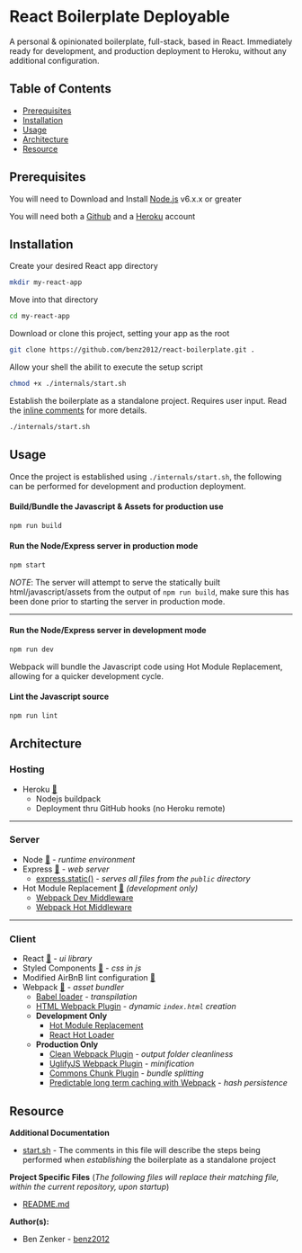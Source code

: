 # React Boilerplate Deployable

A personal & opinionated boilerplate, full-stack, based in React. Immediately ready for development, and production deployment to Heroku, without any additional configuration.

## Table of Contents

- [Prerequisites](#prerequisites)
- [Installation](#installation)
- [Usage](#usage)
- [Architecture](#architecture)
- [Resource](#resource)


## Prerequisites

You will need to Download and Install [Node.js](https://nodejs.org/en/download/) v6.x.x or greater

You will need both a [Github](https://github.com/join) and a [Heroku](https://signup.heroku.com/) account

## Installation

Create your desired React app directory
```bash
mkdir my-react-app
```

Move into that directory
```bash
cd my-react-app
```

Download or clone this project, setting your app as the root
```bash
git clone https://github.com/benz2012/react-boilerplate.git .
```

Allow your shell the abilit to execute the setup script
```bash
chmod +x ./internals/start.sh
```

Establish the boilerplate as a standalone project. Requires user input. Read the [inline comments](internals/start.sh) for more details.
```bash
./internals/start.sh
```

## Usage

Once the project is established using ```./internals/start.sh```, the following can be performed for development and production deployment.

#### Build/Bundle the Javascript & Assets for production use
```bash
npm run build
```

#### Run the Node/Express server in production mode
```bash
npm start
```
*NOTE*: The server will attempt to serve the statically built html/javascript/assets from the output of ```npm run build```, make sure this has been done prior to starting the server in production mode.

---

#### Run the Node/Express server in development mode
```bash
npm run dev
```
Webpack will bundle the Javascript code using Hot Module Replacement, allowing for a quicker development cycle.

#### Lint the Javascript source
```bash
npm run lint
```


## Architecture

### Hosting
- Heroku [&#128279;](https://devcenter.heroku.com/)
	- Nodejs buildpack
	- Deployment thru GitHub hooks (no Heroku remote)
---
### Server
- Node [&#128279;](https://nodejs.org/en/) - *runtime environment*
- Express [&#128279;](https://expressjs.com/) - *web server*
	- [express.static()](http://expressjs.com/en/api.html#express.static) - *serves all files from the `public` directory*
- Hot Module Replacement [&#128279;](https://webpack.js.org/concepts/hot-module-replacement/) *(development only)*
	- [Webpack Dev Middleware](https://github.com/webpack/webpack-dev-middleware)
	- [Webpack Hot Middleware](https://github.com/glenjamin/webpack-hot-middleware)
---
### Client
- React [&#128279;](https://reactjs.org/) - *ui library*
- Styled Components [&#128279;](https://www.styled-components.com/) - *css in js*
- Modified AirBnB lint configuration [&#128279;](https://github.com/airbnb/javascript)
- Webpack [&#128279;](https://webpack.js.org/) - *asset bundler*
	- [Babel loader](https://github.com/babel/babel-loader) - *transpilation*
	- [HTML Webpack Plugin](https://github.com/jantimon/html-webpack-plugin) - *dynamic `index.html` creation*
	- **Development Only**
		- [Hot Module Replacement](https://webpack.js.org/plugins/hot-module-replacement-plugin/)
		- [React Hot Loader](https://github.com/gaearon/react-hot-loader)
	- **Production Only**
		- [Clean Webpack Plugin](https://github.com/johnagan/clean-webpack-plugin) - *output folder cleanliness*
		- [UglifyJS Webpack Plugin](https://github.com/webpack-contrib/uglifyjs-webpack-plugin) - *minification*
		- [Commons Chunk Plugin](https://webpack.js.org/plugins/commons-chunk-plugin/) - *bundle splitting*
		- [Predictable long term caching with Webpack](https://medium.com/webpack/predictable-long-term-caching-with-webpack-d3eee1d3fa31) - *hash persistence*

## Resource

**Additional Documentation**
- [start.sh](internals/start.sh) - The comments in this file will describe the steps being performed when *establishing* the boilerplate as a standalone project

**Project Specific Files** (*The following files will replace their matching file, within the current repository, upon startup*)
- [README.md](internals/README.md)

**Author(s):**
- Ben Zenker - [benz2012](https://github.com/benz2012)
